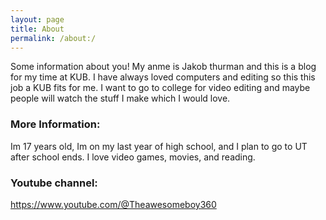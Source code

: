 ```yaml
---
layout: page
title: About
permalink: /about:/
---
```


Some information about you!
My anme is Jakob thurman and this is a blog for my time at KUB. I have always loved computers and editing so this this job a KUB fits for me. I want to go to college for video editing and maybe people will watch the stuff I make which I would love.
### More Information:
Im 17 years old, Im on my last year of high school, and I plan to go to UT after school ends. I love video games, movies, and reading. 

### Youtube channel: 
<https://www.youtube.com/@Theawesomeboy360>


